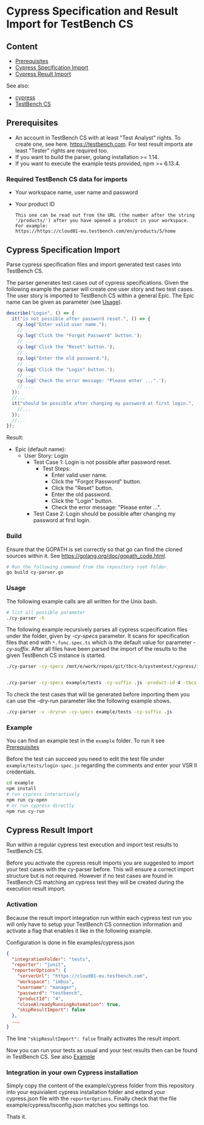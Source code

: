 # Cypress Specification and Result Import for TestBench CS

## Content

- [Prerequisites](#prerequisites)
- [Cypress Specification Import](#cypress-specification-import)
- [Cypress Result Import](#cypress-result-import)

See also:

- [cypress](https://www.cypress.io/)
- [TestBench CS](https://www.testbench.com/)

## Prerequisites

- An account in TestBench CS with at least "Test Analyst" rights. To create one, see here. <https://testbench.com>. For test result imports ate least "Tester" rights are required too.
- If you want to build the parser, golang installation >= 1.14.
- If you want to execute the example tests provided, npm >= 6.13.4.

### Required TestBench CS data for imports

- Your workspace name, user name and password
- Your product ID

  ```script
  This one can be read out from the URL (the number after the string '/products/') after you have opened a product in your workspace. For example:
  https://https://cloud01-eu.testbench.com/en/products/5/home
  ```

## Cypress Specification Import

Parse cypress specification files and import generated test cases into TestBench CS.

The parser generates test cases out of cypress specifications. Given the following example the parser will create one user story and two test cases. The user story is imported to TestBench CS within a general Epic. The Epic name can be given as parameter (see [Usage](#Usage)).

```ts
describe("Login", () => {
  it("is not possible after password reset.", () => {
    cy.log("Enter valid user name.");
    // ...
    cy.log('Click the "Forgot Password" button.');
    // ...
    cy.log('Click the "Reset" button.');
    // ...
    cy.log("Enter the old password.");
    // ...
    cy.log('Click the "Login" button.');
    // ...
    cy.log('Check the error message: "Please enter ...".');
    // ...
  });
  //...
  it("should be possible after changing my password at first login.", () => {
    //...
  });
  //...
});
```

Result:

- Epic (default name):
  - User Story: Login
    - Test Case 1: Login is not possible after password reset.
      - Test Steps:
        - Enter valid user name.
        - Click the "Forgot Password" button.
        - Click the "Reset" button.
        - Enter the old password.
        - Click the "Login" button.
        - Check the error message: "Please enter ...".
    - Test Case 2: Login should be possible after changing my password at first login.

### Build

Ensure that the GOPATH is set correctly so that go can find the cloned sources within it. See <https://golang.org/doc/gopath_code.html>.

```bash
# Run the following command from the repository root folder.
go build cy-parser.go
```

### Usage

The following example calls are all written for the Unix bash.

```bash
# list all possible parameter
./cy-parser -h
```

The following example recursively parses all cypress scpecification files under the folder, given by _-cy-specs_ parameter. It scans for specification files that end with `*.func.spec.ts` which is the default value for parameter _-cy-suffix_. After all files have been parsed the import of the results to the given TestBench CS instance is started.

```bash
./cy-parser -cy-specs /mnt/e/work/repos/git/tbcs-b/systemtest/cypress/integration/ -product-id  -tbcs-host https://cloud01-eu.testbench.com -workspace-name TBCS-Testing -user fa-tbcs-aut -password 'zVjsbPxh;_IR'


./cy-parser -cy-specs example/tests -cy-suffix .js -product-id 4 -tbcs-host https://172.21.3.2 -workspace-name imbus -user manager -password testbench
```

To check the test cases that will be generated before importing them you can use the -dry-run parameter like the following example shows.

```bash
./cy-parser -v -dryrun -cy-specs example/tests -cy-suffix .js
```

### Example

You can find an example test in the `example` folder. To run it see [Prerequisites](#Prerequisites)

Before the test can succeed you need to edit the test file under `example/tests/login-spec.js` regarding the comments and enter your VSR II credentials.

```bash
cd example
npm install
# run cypress interactively
npm run cy-open
# or run cypress directly
npm run cy-run
```

## Cypress Result Import

Run within a regular cypress test execution and import test results to TestBench CS.

Before you activate the cypress result imports you are suggested to import your test cases with the cy-parser before. This will ensure a correct import structure but is not required. However if no test cases are found in TestBench CS matching an cypress test they will be created during the execution result import.

### Activation

Because the result import integration run within each cypress test run you will only have to setup your TestBench CS connection information and activate a flag that enables it like in the following example.

Configuration is done in file examples/cypress.json

```json
{
  "integrationFolder": "tests",
  "reporter": "junit",
  "reporterOptions": {
    "serverUrl": "https://cloud01-eu.testbench.com",
    "workspace": "imbus",
    "username": "manager",
    "password": "testbench",
    "productId": "4",
    "closeAlreadyRunningAutomation": true,
    "skipResultImport": false
  },
  ...
}
```

The line `"skipResultImport": false` finally activates the result import.

Now you can run your tests as usual and your test results then can be found in TestBench CS. See also [Example](#Example)

### Integration in your own Cypress installation

Simply copy the content of the example/cypress folder from this repository into your equivialent cypress installation folder and extend your cypress.json file with the `reporterOptions`. Finally check that the file example/cypress/tsconfig.json matches you settings too.

Thats it.
